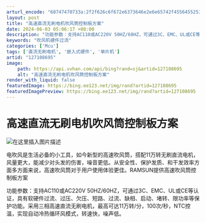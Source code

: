 ```yaml
---
arturl_encode: "68747470733a:2f2f626c6f672e6373646e2e6e65742f455645525350494e2f:61727469636c652f64657461696c732f313237313038363935"
layout: post
title: "高速直流无刷电机吹风筒控制板方案"
date: 2024-06-03 05:06:17 +08:00
description: "功能参数：支持AC110或AC220V 50HZ/60HZ，可通过3C、EMC、UL或CE等认证，具"
keywords: "吹风机硬件过流"
categories: ['Mcu']
tags: ['直流无刷电机', '嵌入式硬件', '单片机']
artid: "127108695"
image:
    path: https://api.vvhan.com/api/bing?rand=sj&artid=127108695
    alt: "高速直流无刷电机吹风筒控制板方案"
render_with_liquid: false
featuredImage: https://bing.ee123.net/img/rand?artid=127108695
featuredImagePreview: https://bing.ee123.net/img/rand?artid=127108695
---
```


# 高速直流无刷电机吹风筒控制板方案

![在这里插入图片描述](https://i-blog.csdnimg.cn/blog_migrate/afa8d3433417504c7670fd5a6928462a.png#pic_center)
  
电吹风是生活必备的小工具，如今新型的高速吹风筒，搭配11万转无刷直流电机，风量更大，能减少对头发的伤害，噪音更低。从安全性、保护发质、和干发效率方面多方面来说，高速吹风筒对于用户使用体验更佳。RAMSUN提供高速吹风筒控制板方案

功能参数：支持AC110或AC220V 50HZ/60HZ，可通过3C、EMC、UL或CE等认证，具有软硬件过流、过压、欠压、短路、过流、缺相、启动、堵转、限功率等保护功能。采用三相高速直流无刷电机，最高可达11万转/分，100次/秒，NTC控温，实现自动冷热循环风模式，转速快，噪声低。